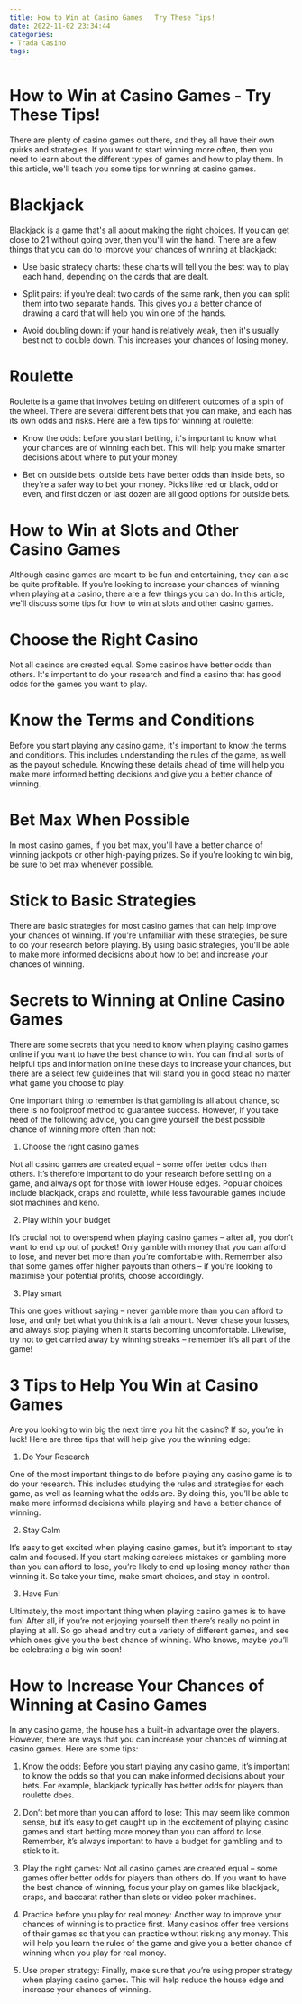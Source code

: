 ```yaml
---
title: How to Win at Casino Games   Try These Tips!
date: 2022-11-02 23:34:44
categories:
- Trada Casino
tags:
---
```



#  How to Win at Casino Games - Try These Tips!

There are plenty of casino games out there, and they all have their own quirks and strategies. If you want to start winning more often, then you need to learn about the different types of games and how to play them. In this article, we'll teach you some tips for winning at casino games.

# Blackjack

Blackjack is a game that's all about making the right choices. If you can get close to 21 without going over, then you'll win the hand. There are a few things that you can do to improve your chances of winning at blackjack:

- Use basic strategy charts: these charts will tell you the best way to play each hand, depending on the cards that are dealt.

- Split pairs: if you're dealt two cards of the same rank, then you can split them into two separate hands. This gives you a better chance of drawing a card that will help you win one of the hands.

- Avoid doubling down: if your hand is relatively weak, then it's usually best not to double down. This increases your chances of losing money.

# Roulette

Roulette is a game that involves betting on different outcomes of a spin of the wheel. There are several different bets that you can make, and each has its own odds and risks. Here are a few tips for winning at roulette:

- Know the odds: before you start betting, it's important to know what your chances are of winning each bet. This will help you make smarter decisions about where to put your money.

- Bet on outside bets: outside bets have better odds than inside bets, so they're a safer way to bet your money. Picks like red or black, odd or even, and first dozen or last dozen are all good options for outside bets.

#  How to Win at Slots and Other Casino Games

Although casino games are meant to be fun and entertaining, they can also be quite profitable. If you're looking to increase your chances of winning when playing at a casino, there are a few things you can do. In this article, we'll discuss some tips for how to win at slots and other casino games.

# Choose the Right Casino

Not all casinos are created equal. Some casinos have better odds than others. It's important to do your research and find a casino that has good odds for the games you want to play.

# Know the Terms and Conditions

Before you start playing any casino game, it's important to know the terms and conditions. This includes understanding the rules of the game, as well as the payout schedule. Knowing these details ahead of time will help you make more informed betting decisions and give you a better chance of winning.

# Bet Max When Possible

In most casino games, if you bet max, you'll have a better chance of winning jackpots or other high-paying prizes. So if you're looking to win big, be sure to bet max whenever possible.

# Stick to Basic Strategies

There are basic strategies for most casino games that can help improve your chances of winning. If you're unfamiliar with these strategies, be sure to do your research before playing. By using basic strategies, you'll be able to make more informed decisions about how to bet and increase your chances of winning.

#  Secrets to Winning at Online Casino Games

There are some secrets that you need to know when playing casino games online if you want to have the best chance to win. You can find all sorts of helpful tips and information online these days to increase your chances, but there are a select few guidelines that will stand you in good stead no matter what game you choose to play.

One important thing to remember is that gambling is all about chance, so there is no foolproof method to guarantee success. However, if you take heed of the following advice, you can give yourself the best possible chance of winning more often than not:

1. Choose the right casino games

Not all casino games are created equal – some offer better odds than others. It’s therefore important to do your research before settling on a game, and always opt for those with lower House edges. Popular choices include blackjack, craps and roulette, while less favourable games include slot machines and keno.

2. Play within your budget

It’s crucial not to overspend when playing casino games – after all, you don’t want to end up out of pocket! Only gamble with money that you can afford to lose, and never bet more than you’re comfortable with. Remember also that some games offer higher payouts than others – if you’re looking to maximise your potential profits, choose accordingly.

3. Play smart

This one goes without saying – never gamble more than you can afford to lose, and only bet what you think is a fair amount. Never chase your losses, and always stop playing when it starts becoming uncomfortable. Likewise, try not to get carried away by winning streaks – remember it’s all part of the game!

#  3 Tips to Help You Win at Casino Games

Are you looking to win big the next time you hit the casino? If so, you’re in luck! Here are three tips that will help give you the winning edge:

1. Do Your Research

One of the most important things to do before playing any casino game is to do your research. This includes studying the rules and strategies for each game, as well as learning what the odds are. By doing this, you’ll be able to make more informed decisions while playing and have a better chance of winning.

2. Stay Calm

It’s easy to get excited when playing casino games, but it’s important to stay calm and focused. If you start making careless mistakes or gambling more than you can afford to lose, you’re likely to end up losing money rather than winning it. So take your time, make smart choices, and stay in control.

3. Have Fun!

Ultimately, the most important thing when playing casino games is to have fun! After all, if you’re not enjoying yourself then there’s really no point in playing at all. So go ahead and try out a variety of different games, and see which ones give you the best chance of winning. Who knows, maybe you’ll be celebrating a big win soon!

#  How to Increase Your Chances of Winning at Casino Games

In any casino game, the house has a built-in advantage over the players. However, there are ways that you can increase your chances of winning at casino games. Here are some tips:

1. Know the odds: Before you start playing any casino game, it’s important to know the odds so that you can make informed decisions about your bets. For example, blackjack typically has better odds for players than roulette does.

2. Don’t bet more than you can afford to lose: This may seem like common sense, but it’s easy to get caught up in the excitement of playing casino games and start betting more money than you can afford to lose. Remember, it’s always important to have a budget for gambling and to stick to it.

3. Play the right games: Not all casino games are created equal – some games offer better odds for players than others do. If you want to have the best chance of winning, focus your play on games like blackjack, craps, and baccarat rather than slots or video poker machines.

4. Practice before you play for real money: Another way to improve your chances of winning is to practice first. Many casinos offer free versions of their games so that you can practice without risking any money. This will help you learn the rules of the game and give you a better chance of winning when you play for real money.

5. Use proper strategy: Finally, make sure that you’re using proper strategy when playing casino games. This will help reduce the house edge and increase your chances of winning.